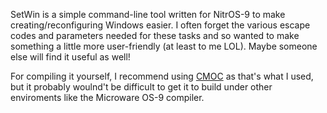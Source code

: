 SetWin is a simple command-line tool written for NitrOS-9 to make creating/reconfiguring Windows easier. I often forget the various escape codes and parameters needed for these tasks and so wanted to make something a little more user-friendly (at least to me LOL). Maybe someone else will find it useful as well!

For compiling it yourself, I recommend using [CMOC](http://perso.b2b2c.ca/~sarrazip/dev/cmoc.html) as that's what I used, but it probably woulnd't be difficult to get it to build under other enviroments like the Microware OS-9 compiler.
